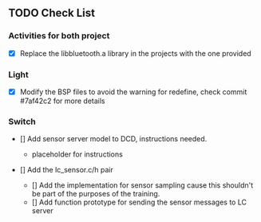 ## TODO Check List

### Activities for both project

- [x] Replace the libbluetooth.a library in the projects with the one provided

### Light

- [x] Modify the BSP files to avoid the warning for redefine, check commit #7af42c2 for more details

### Switch

- [] Add sensor server model to DCD, instructions needed.

  - placeholder for instructions

- [] Add the lc_sensor.c/h pair
  - [] Add the implementation for sensor sampling cause this shouldn't be part of the purposes of the training.
  - [] Add function prototype for sending the sensor messages to LC server
